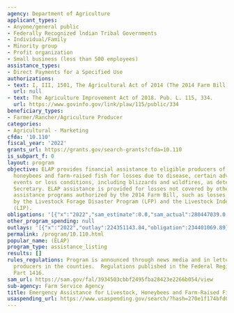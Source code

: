 ```yaml
---
agency: Department of Agriculture
applicant_types:
- Anyone/general public
- Federally Recognized lndian Tribal Governments
- Individual/Family
- Minority group
- Profit organization
- Small business (less than 500 employees)
assistance_types:
- Direct Payments for a Specified Use
authorizations:
- text: I, III, 1501, The Agricultural Act of 2014 (The 2014 Farm Bill), as amended.
  url: null
- text: The Agriculture Improvement Act of 2018. Pub. L. 115, 334.
  url: https://www.govinfo.gov/link/plaw/115/public/334
beneficiary_types:
- Farmer/Rancher/Agriculture Producer
categories:
- Agricultural - Marketing
cfda: '10.110'
fiscal_year: '2022'
grants_url: https://grants.gov/search-grants?cfda=10.110
is_subpart_f: 0
layout: program
objective: ELAP provides financial assistance to eligible producers of livestock,
  honeybees and farm-raised fish for losses due to disease, certain adverse weather
  events or loss conditions, including blizzards and wildfires, as determined by the
  Secretary. ELAP assistance is provided for losses not covered by other disaster
  assistance programs authorized by the 2014 Farm Bill, such as losses not covered
  by the Livestock Forage Disaster Program (LFP) and the Livestock Indemnity Program
  (LIP).
obligations: '[{"x":"2022","sam_estimate":0.0,"sam_actual":280447039.0,"usa_spending_actual":234401069.89},{"x":"2023","sam_estimate":220000000.0,"sam_actual":0.0,"usa_spending_actual":304470489.06},{"x":"2024","sam_estimate":220000000.0,"sam_actual":0.0,"usa_spending_actual":320593616.19}]'
other_program_spending: null
outlays: '[{"x":"2022","outlay":224351143.84,"obligation":234401069.89},{"x":"2023","outlay":296328224.4,"obligation":304470489.06},{"x":"2024","outlay":222425312.54,"obligation":320593616.19}]'
permalink: /program/10.110.html
popular_name: (ELAP)
program_type: assistance_listing
results: []
rules_regulations: Program is announced through news media and in letters to agricultural
  producers in the counties.  Regulations published in the Federal Register, 7 CFR
  Part 1416.
sam_url: https://sam.gov/fal/3934503cbbf2495fba28423e2266b054/view
sub-agency: Farm Service Agency
title: Emergency Assistance for Livestock, Honeybees and Farm-Raised Fish Program
usaspending_url: https://www.usaspending.gov/search/?hash=270e1f174bfd0d1a1f13f75ed364ae61
---
```

